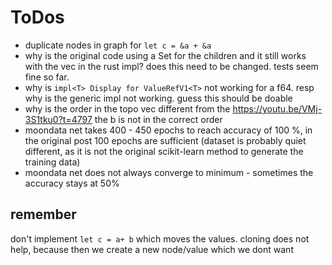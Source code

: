 # ToDos

- duplicate nodes in graph for ```let c = &a + &a```
- why is the original code using a Set for the children and it still works with the vec in the rust impl?
  does this need to be changed. tests seem fine so far.
- why is ```impl<T> Display for ValueRefV1<T>``` not working for a f64. resp why is the generic impl not working. guess
  this should be doable
- why is the order in the topo vec different from the https://youtu.be/VMj-3S1tku0?t=4797
  the b is not in the correct order
- moondata net takes 400 - 450 epochs to reach accuracy of 100 %, in the original post 100 epochs are sufficient (dataset is probably quiet different, as it is not the original scikit-learn method to generate the training data)
- moondata net does not always converge to minimum - sometimes the accuracy stays at 50%

## remember

don't implement ```let c = a+ b``` which moves the values. cloning does not help, because then
we create a new node/value which we dont want
